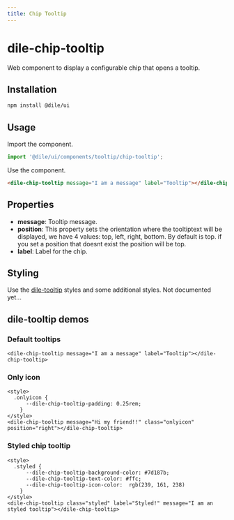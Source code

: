 ```yaml
---
title: Chip Tooltip
---
```


# dile-chip-tooltip

Web component to display a configurable chip that opens a tooltip.

## Installation

```bash
npm install @dile/ui
```

## Usage

Import the component.

```javascript
import '@dile/ui/components/tooltip/chip-tooltip';
```

Use the component.

```html
<dile-chip-tooltip message="I am a message" label="Tooltip"></dile-chip-tooltip>
```

## Properties

- **message**: Tooltip message.
- **position**: This property sets the orientation where the tooltiptext will be displayed, we have 4 values: top, left, right, bottom. By default is top. if you set
a position that doesnt exist the position will be top.
- **label**: Label for the chip.

## Styling

Use the [dile-tooltip](https://dile-components.polydile.com/components/dile-tooltip/) styles and some additional styles. Not documented yet...

## dile-tooltip demos

### Default tooltips

```html:preview
<dile-chip-tooltip message="I am a message" label="Tooltip"></dile-chip-tooltip>
```

### Only icon

```html:preview
<style>
  .onlyicon {
      --dile-chip-tooltip-padding: 0.25rem;
    }
</style>
<dile-chip-tooltip message="Hi my friend!!" class="onlyicon" position="right"></dile-chip-tooltip>
```

### Styled chip tooltip

```html:preview
<style>
  .styled {
      --dile-chip-tooltip-background-color: #7d187b; 
      --dile-chip-tooltip-text-color: #ffc;
      --dile-chip-tooltip-icon-color:  rgb(239, 161, 238) 
    }
</style>
<dile-chip-tooltip class="styled" label="Styled!" message="I am an styled tooltip"></dile-chip-tooltip>
```